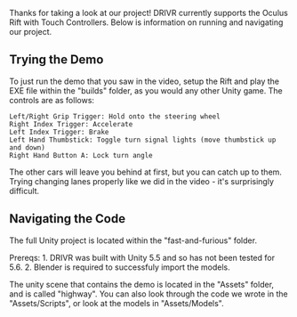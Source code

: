 Thanks for taking a look at our project! DRIVR currently supports the Oculus Rift with Touch Controllers. Below is information on running and navigating our project.

## Trying the Demo

To just run the demo that you saw in the video, setup the Rift and play the EXE file within the "builds" folder, as you would any other Unity game. The controls are as follows:

    Left/Right Grip Trigger: Hold onto the steering wheel
    Right Index Trigger: Accelerate
    Left Index Trigger: Brake
    Left Hand Thumbstick: Toggle turn signal lights (move thumbstick up and down)
    Right Hand Button A: Lock turn angle

The other cars will leave you behind at first, but you can catch up to them. Trying changing lanes properly like we did in the video - it's surprisingly difficult.

## Navigating the Code

The full Unity project is located within the "fast-and-furious" folder.

Prereqs:
    1. DRIVR was built with Unity 5.5 and so has not been tested for 5.6.
    2. Blender is required to successfuly import the models.

The unity scene that contains the demo is located in the "Assets" folder, and is called "highway". You can also look through the code we wrote in the "Assets/Scripts", or look at the models in "Assets/Models".
